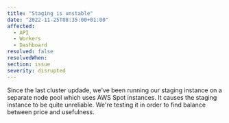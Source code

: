 ```yaml
---
title: "Staging is unstable"
date: "2022-11-25T08:35:00+01:00"
affected:
  - API
  - Workers
  - Dashboard
resolved: false
resolvedWhen:
section: issue
severity: disrupted
---
```


Since the last cluster updade, we've been running our staging instance
on a separate node pool which uses AWS Spot instances.
It causes the staging instance to be quite unreliable.
We're testing it in order to find balance between price and usefulness.
